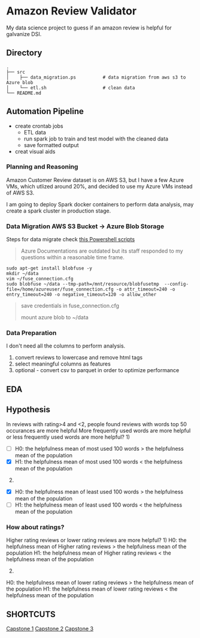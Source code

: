 # Amazon Review Validator
My data science project to guess if an amazon review is helpful for galvanize DSI. 
## Directory

    .
    ├── src     
    │    ├── data_migration.ps          # data migration from aws s3 to Azure blob
    │    └── etl.sh                     # clean data
    └── README.md

## Automation Pipeline
- create crontab jobs
    - ETL data
    - run spark job to train and test model with the cleaned data
    - save formatted output
- creat visual aids
### Planning and Reasoning
Amazon Customer Review dataset is on AWS S3, but I have a few Azure VMs, which utlized around 20%, and decided to use my Azure VMs instead of AWS S3.

I am going to deploy Spark docker containers to perform data analysis, may create a spark cluster in production stage.

### Data Migration AWS S3 Bucket -> Azure Blob Storage
Steps for data migrate check [this Powershell scripts]()
>Azure Documentations are outdated but its staff responded to my questions within a reasonable time frame.

```
sudo apt-get install blobfuse -y
mkdir ~/data
vim ~/fuse_connection.cfg
sudo blobfuse ~/data --tmp-path=/mnt/resource/blobfusetmp  --config-file=/home/azureuser/fuse_connection.cfg -o attr_timeout=240 -o entry_timeout=240 -o negative_timeout=120 -o allow_other
```
>save credentials in fuse_connection.cfg
>
>mount azure blob to ~/data
### Data Preparation
I don't need all the columns to perform analysis.
1. convert reviews to lowercase and remove html tags
2. select meaningful columns as features
3. optional - convert csv to parquet in order to optimize performance

## EDA
## Hypothesis
 In reviews with rating>4 and <2, people found reviews with words top 50 occurances are more helpful
 More frequently used words are more helpful or less frequently used words are more helpful?
 1)
 - [ ] H0: the helpfulness mean of most used 100 words > the helpfulness mean of the population
 - [x] H1: the helpfulness mean of most used 100 words < the helpfulness mean of the population
 2) 
- [x] H0: the helpfulness mean of least used 100 words > the helpfulness mean of the population
- [ ] H1: the helpfulness mean of least used 100 words < the helpfulness mean of the population
 
### How about ratings?
  Higher rating reviews or lower rating reviews are more helpful?
 1)
 H0: the helpfulness mean of Higher rating reviews > the helpfulness mean of the population
 H1: the helpfulness mean of Higher rating reviews < the helpfulness mean of the population
 
 2) 
 H0: the helpfulness mean of lower rating reviews > the helpfulness mean of the population
 H1: the helpfulness mean of lower rating reviews < the helpfulness mean of the population
 

## SHORTCUTS
[Capstone 1](https://github.com/0xd5dc/amazon-review-validator/blob/master/Capstone%201/README.md)
[Capstone 2](https://github.com/0xd5dc/amazon-review-validator/blob/master/Capstone%202/README.md)
[Capstone 3](https://github.com/0xd5dc/amazon-review-validator/blob/master/Capstone%203/README.md)